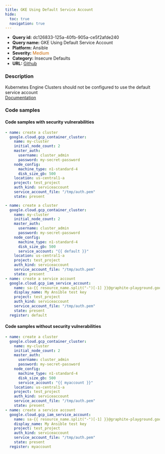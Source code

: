 ```yaml
---
title: GKE Using Default Service Account
hide:
  toc: true
  navigation: true
---
```


<style>
  .highlight .hll {
    background-color: #ff171742;
  }
  .md-content {
    max-width: 1100px;
    margin: 0 auto;
  }
</style>

-   **Query id:** dc126833-125a-40fb-905a-ce5f2afde240
-   **Query name:** GKE Using Default Service Account
-   **Platform:** Ansible
-   **Severity:** <span style="color:#C60">Medium</span>
-   **Category:** Insecure Defaults
-   **URL:** [Github](https://github.com/Checkmarx/kics/tree/master/assets/queries/ansible/gcp/gke_using_default_service_account)

### Description
Kubernetes Engine Clusters should not be configured to use the default service account<br>
[Documentation](https://docs.ansible.com/ansible/latest/collections/google/cloud/gcp_container_cluster_module.html#parameter-node_config/service_account)

### Code samples
#### Code samples with security vulnerabilities
```yaml title="Positive test num. 1 - yaml file" hl_lines="8"
- name: create a cluster
  google.cloud.gcp_container_cluster:
    name: my-cluster
    initial_node_count: 2
    master_auth:
      username: cluster_admin
      password: my-secret-password
    node_config:
      machine_type: n1-standard-4
      disk_size_gb: 500
    location: us-central1-a
    project: test_project
    auth_kind: serviceaccount
    service_account_file: "/tmp/auth.pem"
    state: present

```
```yaml title="Positive test num. 2 - yaml file" hl_lines="11"
- name: create a cluster
  google.cloud.gcp_container_cluster:
    name: my-cluster
    initial_node_count: 2
    master_auth:
      username: cluster_admin
      password: my-secret-password
    node_config:
      machine_type: n1-standard-4
      disk_size_gb: 500
      service_account: "{{ default }}"
    location: us-central1-a
    project: test_project
    auth_kind: serviceaccount
    service_account_file: "/tmp/auth.pem"
    state: present
- name: create a service account
  google.cloud.gcp_iam_service_account:
    name: sa-{{ resource_name.split("-")[-1] }}@graphite-playground.google.com.iam.gserviceaccount.com
    display_name: My Ansible test key
    project: test_project
    auth_kind: serviceaccount
    service_account_file: "/tmp/auth.pem"
    state: present
  register: default

```


#### Code samples without security vulnerabilities
```yaml title="Negative test num. 1 - yaml file"
- name: create a cluster
  google.cloud.gcp_container_cluster:
    name: my-cluster
    initial_node_count: 2
    master_auth:
      username: cluster_admin
      password: my-secret-password
    node_config:
      machine_type: n1-standard-4
      disk_size_gb: 500
      service_account: "{{ myaccount }}"
    location: us-central1-a
    project: test_project
    auth_kind: serviceaccount
    service_account_file: "/tmp/auth.pem"
    state: present
- name: create a service account
  google.cloud.gcp_iam_service_account:
    name: sa-{{ resource_name.split("-")[-1] }}@graphite-playground.google.com.iam.gserviceaccount.com
    display_name: My Ansible test key
    project: test_project
    auth_kind: serviceaccount
    service_account_file: "/tmp/auth.pem"
    state: present
  register: myaccount

```

